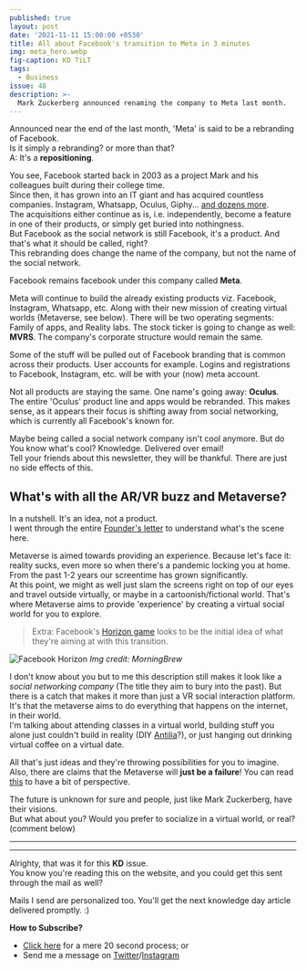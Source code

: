 ```yaml
---
published: true
layout: post
date: '2021-11-11 15:00:00 +0530'
title: All about Facebook's transition to Meta in 3 minutes
img: meta_hero.webp
fig-caption: KD TiLT
tags:
  - Business
issue: 48
description: >-
  Mark Zuckerberg announced renaming the company to Meta last month.
---
```


Announced near the end of the last month, 'Meta' is said to be a rebranding of Facebook.  
Is it simply a rebranding? or more than that?  
A: It's a **repositioning**.  

You see, Facebook started back in 2003 as a project Mark and his colleagues built during their college time.  
Since then, it has grown into an IT giant and has acquired countless companies. Instagram, Whatsapp, Oculus, Giphy... [and dozens more](https://www.techwyse.com/blog/wp-content/themes/blog-v4/images/72-Facebook-Acquisitions-infographics-min.jpg).  
The acquisitions either continue as is, i.e. independently, become a feature in one of their products, or simply get buried into nothingness.  
But Facebook as the social network is still Facebook, it's a product. And that's what it should be called, right?  
This rebranding does change the name of the company, but not the name of the social network.

Facebook remains facebook under this company called **Meta**.  

Meta will continue to build the already existing products viz. Facebook, Instagram, Whatsapp, etc. Along with their new mission of creating virtual worlds (Metaverse, see below). There will be two operating segments: Family of apps, and Reality labs. The stock ticker is going to change as well: **MVRS**. The company's corporate structure would remain the same.  

Some of the stuff will be pulled out of Facebook branding that is common across their products. User accounts for example. Logins and registrations to Facebook, Instagram, etc. will be with your (now) meta account.

Not all products are staying the same. One name's going away: **Oculus**.  
The entire 'Oculus' product line and apps would be rebranded. This makes sense, as it appears their focus is shifting away from social networking, which is currently all Facebook's known for.  

Maybe being called a social network company isn't cool anymore. But do You know what's cool? Knowledge. Delivered over email!  
Tell your friends about this newsletter, they will be thankful. There are just no side effects of this.

## What's with all the AR/VR buzz and Metaverse?
In a nutshell. It's an idea, not a product.  
I went through the entire [Founder's letter](https://about.fb.com/news/2021/10/founders-letter/) to understand what's the scene here. 

Metaverse is aimed towards providing an experience. Because let's face it: reality sucks, even more so when there's a pandemic locking you at home.   
From the past 1-2 years our screentime has grown significantly.  
At this point, we might as well just slam the screens right on top of our eyes and travel outside virtually, or maybe in a cartoonish/fictional world. That's where Metaverse aims to provide 'experience' by creating a virtual social world for you to explore.   

> Extra: Facebook's [Horizon game](https://www.oculus.com/facebook-horizon/) looks to be the initial idea of what they're aiming at with this transition.  

![Facebook Horizon]({{site.baseurl}}/assets/img/fb_horizon.gif)
_Img credit: MorningBrew_
  
I don't know about you but to me this description still makes it look like a _social networking company_ (The title they aim to bury into the past). But there is a catch that makes it more than just a VR social interaction platform. It's that the metaverse aims to do everything that happens on the internet, in their world.  
I'm talking about attending classes in a virtual world, building stuff you alone just couldn't build in reality (DIY [Antilia](https://en.wikipedia.org/wiki/Antilia_(building))?), or just hanging out drinking virtual coffee on a virtual date.  

All that's just ideas and they're throwing possibilities for you to imagine. Also, there are claims that the Metaverse will **just be a failure**! You can read [this](https://nymag.com/intelligencer/2021/11/why-facebooks-metaverse-is-dead-on-arrival.html) to have a bit of perspective.  

The future is unknown for sure and people, just like Mark Zuckerberg, have their visions.  
But what about you? Would you prefer to socialize in a virtual world, or real? (comment below)  

------
------

Alrighty, that was it for this **KD** issue.   
You know you're reading this on the website, and you could get this sent through the mail as well?  

Mails I send are personalized too. You'll get the next knowledge day article delivered promptly. :)  

**How to Subscribe?**  
- [Click here](https://knowledgeday.in/signup/) for a mere 20 second process; or  
- Send me a message on [Twitter](https://twitter.com/knowledgedaynl)/[Instagram](http://instagram.com/knowledgedaynl)  
